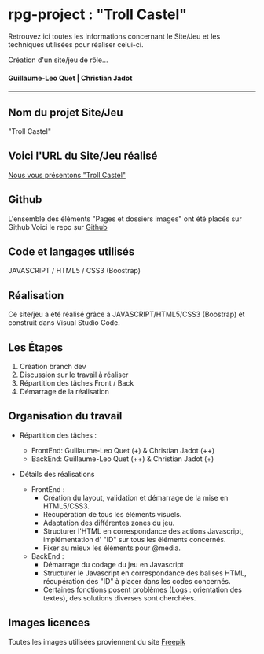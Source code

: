 # rpg-project : "Troll Castel"

Retrouvez ici toutes les informations concernant le Site/Jeu et les techniques utilisées pour réaliser celui-ci.

Création d'un site/jeu de rôle...<br>
#### Guillaume-Leo Quet | Christian Jadot

***

## Nom du projet Site/Jeu

"Troll Castel"

## Voici l'URL du Site/Jeu réalisé
[Nous vous présentons "Troll Castel"](https://guillaume-leo.github.io/rpg-project/)

## Github
L'ensemble des éléments "Pages et dossiers images" ont été placés sur Github
Voici le repo sur [Github](https://github.com/guillaume-leo/rpg-project)


## Code et langages utilisés
JAVASCRIPT / HTML5 / CSS3 (Boostrap)

## Réalisation
Ce site/jeu a été réalisé grâce à JAVASCRIPT/HTML5/CSS3 (Boostrap) et construit dans Visual Studio Code.

## Les Étapes
1. Création branch dev
3. Discussion sur le travail à réaliser
4. Répartition des tâches Front / Back
5. Démarrage de la réalisation

## Organisation du travail
- Répartition des tâches :
  - FrontEnd: Guillaume-Leo Quet (+) & Christian Jadot (++)
  - BackEnd: Guillaume-Leo Quet (++) & Christian Jadot (+)

- Détails des réalisations
  - FrontEnd :
    - Création du layout, validation et démarrage de la mise en HTML5/CSS3.<br>
    - Récupération de tous les éléments visuels.<br>
    - Adaptation des différentes zones du jeu.<br>
    - Structurer l'HTML en correspondance des actions Javascript, implémentation d' "ID" sur tous les éléments concernés.<br>
    - Fixer au mieux les éléments pour @media.<br>
  - BackEnd :
    - Démarrage du codage du jeu en Javascript<br>
    - Structurer le Javascript en correspondance des balises HTML, récupération des "ID" à placer dans les codes concernés.<br>
    - Certaines fonctions posent problèmes (Logs : orientation des textes), des solutions diverses sont cherchées.<br>

<a name="Photos-licences"></a>
## Images licences
Toutes les images utilisées proviennent du site [Freepik](https://www.freepik.com/)